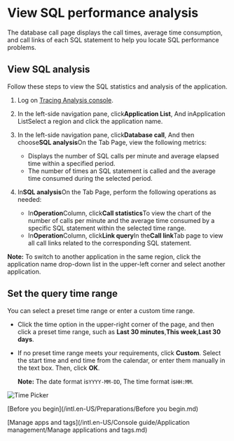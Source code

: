 # View SQL performance analysis

The database call page displays the call times, average time consumption, and call links of each SQL statement to help you locate SQL performance problems.

## View SQL analysis

Follow these steps to view the SQL statistics and analysis of the application.

1.  Log on [Tracing Analysis console](https://tracing-sg.console.aliyun.com/).

2.  In the left-side navigation pane, click**Application List**, And inApplication ListSelect a region and click the application name.

3.  In the left-side navigation pane, click**Database call**, And then choose**SQL analysis**On the Tab Page, view the following metrics:

    -   Displays the number of SQL calls per minute and average elapsed time within a specified period.
    -   The number of times an SQL statement is called and the average time consumed during the selected period.
4.  In**SQL analysis**On the Tab Page, perform the following operations as needed:

    -   In**Operation**Column, click**Call statistics**To view the chart of the number of calls per minute and the average time consumed by a specific SQL statement within the selected time range.
    -   In**Operation**Column, click**Link query**In the**Call link**Tab page to view all call links related to the corresponding SQL statement.

**Note:** To switch to another application in the same region, click the application name drop-down list in the upper-left corner and select another application.

## Set the query time range

You can select a preset time range or enter a custom time range.

-   Click the time option in the upper-right corner of the page, and then click a preset time range, such as **Last 30 minutes**,**This week**,**Last 30 days**.
-   If no preset time range meets your requirements, click **Custom**. Select the start time and end time from the calendar, or enter them manually in the text box. Then, click **OK**.

    **Note:** The date format is`YYYY-MM-DD`, The time format is`HH:MM`.


![Time Picker](../images/p53830.png "Query time range selector")

[Before you begin](/intl.en-US/Preparations/Before you begin.md)

[Manage apps and tags](/intl.en-US/Console guide/Application management/Manage applications and tags.md)

